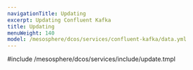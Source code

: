 ```yaml
---
navigationTitle: Updating 
excerpt: Updating Confluent Kafka
title: Updating 
menuWeight: 140
model: /mesosphere/dcos/services/confluent-kafka/data.yml
---
```


#include /mesosphere/dcos/services/include/update.tmpl
